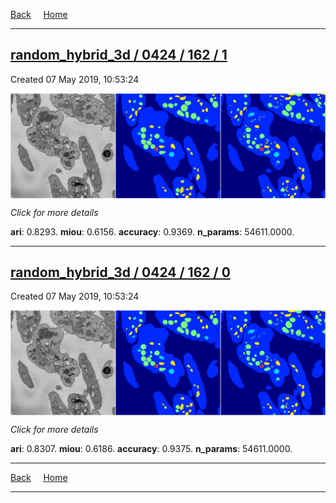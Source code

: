 
[Back](..)&nbsp;&nbsp;&nbsp;&nbsp;&nbsp;[Home](https://leapmanlab.github.io/snapshots)

---

<div class="summary"><a href="1"><h2>random_hybrid_3d / 0424 / 162 / 1</h2></a><p>Created 07 May 2019, 10:53:24
</p><a href="1"><img src="1/media/summary.png" align="center"></a><p>
<i>Click for more details</i>
</p></div>

**ari**: 0.8293. **miou**: 0.6156. **accuracy**: 0.9369. **n_params**: 54611.0000. 

---

<div class="summary"><a href="0"><h2>random_hybrid_3d / 0424 / 162 / 0</h2></a><p>Created 07 May 2019, 10:53:24
</p><a href="0"><img src="0/media/summary.png" align="center"></a><p>
<i>Click for more details</i>
</p></div>

**ari**: 0.8307. **miou**: 0.6186. **accuracy**: 0.9375. **n_params**: 54611.0000. 

---

[Back](..)&nbsp;&nbsp;&nbsp;&nbsp;&nbsp;[Home](https://leapmanlab.github.io/snapshots)

---